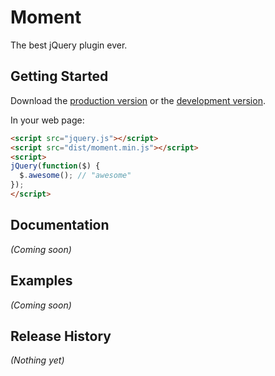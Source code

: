 # Moment

The best jQuery plugin ever.

## Getting Started
Download the [production version][min] or the [development version][max].

[min]: https://raw.github.com/panxuepeng/moment/master/dist/moment.min.js
[max]: https://raw.github.com/panxuepeng/moment/master/dist/moment.js

In your web page:

```html
<script src="jquery.js"></script>
<script src="dist/moment.min.js"></script>
<script>
jQuery(function($) {
  $.awesome(); // "awesome"
});
</script>
```

## Documentation
_(Coming soon)_

## Examples
_(Coming soon)_

## Release History
_(Nothing yet)_
